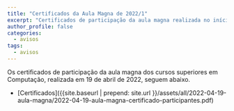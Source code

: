 ```yaml
---
title: "Certificados da Aula Magna de 2022/1" 
excerpt: "Certificados de participação da aula magna realizada no início do semestre 2022/1"
author_profile: false
categories:
  - avisos
tags:
  - avisos
---
```


Os certificados de participação da aula magna dos cursos superiores em Computação, realizada em 19 de abril de 2022, seguem abaixo.

- [Certificados]({{site.baseurl | prepend: site.url }}/assets/all/2022-04-19-aula-magna/2022-04-19-aula-magna-certificado-participantes.pdf)
